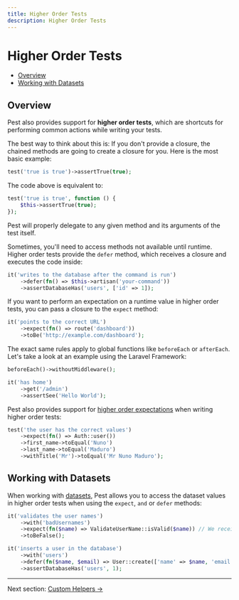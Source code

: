 ```yaml
---
title: Higher Order Tests
description: Higher Order Tests
---
```


# Higher Order Tests

- [Overview](#overview)
- [Working with Datasets](#working-with-datasets)

<a name="overview"></a>
## Overview

Pest also provides support for **higher order tests**, which are shortcuts for performing
common actions while writing your tests.

The best way to think about this is: If you
don't provide a closure, the chained methods are going to create a closure for
you. Here is the most basic example:

```php
test('true is true')->assertTrue(true);
```

The code above is equivalent to:
```php
test('true is true', function () {
    $this->assertTrue(true);
});
```

Pest will properly delegate to any given method and its arguments of the test itself.

Sometimes, you'll need to access methods not available until runtime. Higher order tests provide
the `defer` method, which receives a closure and executes the code inside:

```php
it('writes to the database after the command is run')
    ->defer(fn() => $this->artisan('your-command'))
    ->assertDatabaseHas('users', ['id' => 1]);
```

If you want to perform an expectation on a runtime value in higher order tests, you can pass 
a closure to the `expect` method:

```php
it('points to the correct URL')
    ->expect(fn() => route('dashboard'))
    ->toBe('http://example.com/dashboard');
```

The exact same rules apply to global functions like `beforeEach` or `afterEach`. Let's
take a look at an example using the Laravel Framework:

```php
beforeEach()->withoutMiddleware();

it('has home')
    ->get('/admin')
    ->assertSee('Hello World');
```

Pest also provides support for [higher order expectations](/docs/expectations#higher-order-expectations)
when writing higher order tests:

```php
test('the user has the correct values')
    ->expect(fn() => Auth::user())
    ->first_name->toEqual('Nuno')
    ->last_name->toEqual('Maduro')
    ->withTitle('Mr')->toEqual('Mr Nuno Maduro');
```

## Working with Datasets

When working with [datasets](/docs/datasets), Pest allows you to access the dataset values in higher order
tests when using the `expect`, `and` or `defer` methods:

```php
it('validates the user names')
    ->with('badUsernames')
    ->expect(fn($name) => ValidateUserName::isValid($name)) // We receive the data as a parameter to `expect`
    ->toBeFalse();

it('inserts a user in the database')
    ->with('users')
    ->defer(fn($name, $email) => User::create(['name' => $name, 'email' => $email])) // You may receive multiple arguments
    ->assertDatabaseHas('users', 1);
```

---

Next section: [Custom Helpers →](/docs/helpers)
